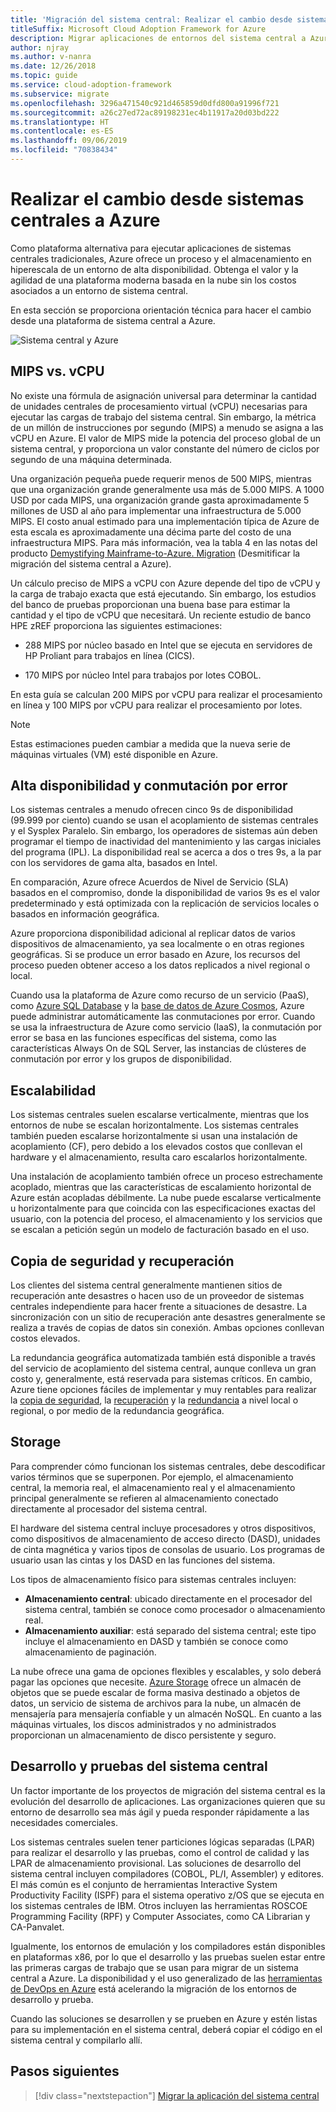 ```yaml
---
title: 'Migración del sistema central: Realizar el cambio desde sistemas centrales a Azure'
titleSuffix: Microsoft Cloud Adoption Framework for Azure
description: Migrar aplicaciones de entornos del sistema central a Azure para sistemas que se ejecutan actualmente en sistemas centrales.
author: njray
ms.author: v-nanra
ms.date: 12/26/2018
ms.topic: guide
ms.service: cloud-adoption-framework
ms.subservice: migrate
ms.openlocfilehash: 3296a471540c921d465859d0dfd800a91996f721
ms.sourcegitcommit: a26c27ed72ac89198231ec4b11917a20d03bd222
ms.translationtype: HT
ms.contentlocale: es-ES
ms.lasthandoff: 09/06/2019
ms.locfileid: "70838434"
---
```

# <a name="make-the-switch-from-mainframes-to-azure"></a>Realizar el cambio desde sistemas centrales a Azure

Como plataforma alternativa para ejecutar aplicaciones de sistemas centrales tradicionales, Azure ofrece un proceso y el almacenamiento en hiperescala de un entorno de alta disponibilidad. Obtenga el valor y la agilidad de una plataforma moderna basada en la nube sin los costos asociados a un entorno de sistema central.

En esta sección se proporciona orientación técnica para hacer el cambio desde una plataforma de sistema central a Azure.

![Sistema central y Azure](../../_images/mainframe-migration/make-the-switch.png)

## <a name="mips-vs-vcpus"></a>MIPS vs. vCPU

No existe una fórmula de asignación universal para determinar la cantidad de unidades centrales de procesamiento virtual (vCPU) necesarias para ejecutar las cargas de trabajo del sistema central. Sin embargo, la métrica de un millón de instrucciones por segundo (MIPS) a menudo se asigna a las vCPU en Azure. El valor de MIPS mide la potencia del proceso global de un sistema central, y proporciona un valor constante del número de ciclos por segundo de una máquina determinada.

Una organización pequeña puede requerir menos de 500 MIPS, mientras que una organización grande generalmente usa más de 5.000 MIPS. A 1000 USD por cada MIPS, una organización grande gasta aproximadamente 5 millones de USD al año para implementar una infraestructura de 5.000 MIPS. El costo anual estimado para una implementación típica de Azure de esta escala es aproximadamente una décima parte del costo de una infraestructura MIPS. Para más información, vea la tabla 4 en las notas del producto [Demystifying Mainframe-to-Azure. Migration](https://azure.microsoft.com/resources/demystifying-mainframe-to-azure-migration) (Desmitificar la migración del sistema central a Azure).

Un cálculo preciso de MIPS a vCPU con Azure depende del tipo de vCPU y la carga de trabajo exacta que está ejecutando. Sin embargo, los estudios del banco de pruebas proporcionan una buena base para estimar la cantidad y el tipo de vCPU que necesitará. Un reciente estudio de banco HPE zREF proporciona las siguientes estimaciones:

- 288 MIPS por núcleo basado en Intel que se ejecuta en servidores de HP Proliant para trabajos en línea (CICS).

- 170 MIPS por núcleo Intel para trabajos por lotes COBOL.

En esta guía se calculan 200 MIPS por vCPU para realizar el procesamiento en línea y 100 MIPS por vCPU para realizar el procesamiento por lotes.

> [!NOTE]
> Estas estimaciones pueden cambiar a medida que la nueva serie de máquinas virtuales (VM) esté disponible en Azure.

## <a name="high-availability-and-failover"></a>Alta disponibilidad y conmutación por error

Los sistemas centrales a menudo ofrecen cinco 9s de disponibilidad (99.999 por ciento) cuando se usan el acoplamiento de sistemas centrales y el Sysplex Paralelo. Sin embargo, los operadores de sistemas aún deben programar el tiempo de inactividad del mantenimiento y las cargas iniciales del programa (IPL). La disponibilidad real se acerca a dos o tres 9s, a la par con los servidores de gama alta, basados en Intel.

En comparación, Azure ofrece Acuerdos de Nivel de Servicio (SLA) basados en el compromiso, donde la disponibilidad de varios 9s es el valor predeterminado y está optimizada con la replicación de servicios locales o basados en información geográfica.

Azure proporciona disponibilidad adicional al replicar datos de varios dispositivos de almacenamiento, ya sea localmente o en otras regiones geográficas. Si se produce un error basado en Azure, los recursos del proceso pueden obtener acceso a los datos replicados a nivel regional o local.

Cuando usa la plataforma de Azure como recurso de un servicio (PaaS), como [Azure SQL Database](/azure/sql-database/sql-database-technical-overview) y la [base de datos de Azure Cosmos](/azure/cosmos-db/introduction), Azure puede administrar automáticamente las conmutaciones por error. Cuando se usa la infraestructura de Azure como servicio (IaaS), la conmutación por error se basa en las funciones específicas del sistema, como las características Always On de SQL Server, las instancias de clústeres de conmutación por error y los grupos de disponibilidad.

## <a name="scalability"></a>Escalabilidad

Los sistemas centrales suelen escalarse verticalmente, mientras que los entornos de nube se escalan horizontalmente. Los sistemas centrales también pueden escalarse horizontalmente si usan una instalación de acoplamiento (CF), pero debido a los elevados costos que conllevan el hardware y el almacenamiento, resulta caro escalarlos horizontalmente.

Una instalación de acoplamiento también ofrece un proceso estrechamente acoplado, mientras que las características de escalamiento horizontal de Azure están acopladas débilmente. La nube puede escalarse verticalmente u horizontalmente para que coincida con las especificaciones exactas del usuario, con la potencia del proceso, el almacenamiento y los servicios que se escalan a petición según un modelo de facturación basado en el uso.

## <a name="backup-and-recovery"></a>Copia de seguridad y recuperación

Los clientes del sistema central generalmente mantienen sitios de recuperación ante desastres o hacen uso de un proveedor de sistemas centrales independiente para hacer frente a situaciones de desastre. La sincronización con un sitio de recuperación ante desastres generalmente se realiza a través de copias de datos sin conexión. Ambas opciones conllevan costos elevados.

La redundancia geográfica automatizada también está disponible a través del servicio de acoplamiento del sistema central, aunque conlleva un gran costo y, generalmente, está reservada para sistemas críticos. En cambio, Azure tiene opciones fáciles de implementar y muy rentables para realizar la [copia de seguridad](/azure/backup/backup-introduction-to-azure-backup), la [recuperación](/azure/site-recovery/site-recovery-overview) y la [redundancia](/azure/storage/common/storage-redundancy) a nivel local o regional, o por medio de la redundancia geográfica.

## <a name="storage"></a>Storage

Para comprender cómo funcionan los sistemas centrales, debe descodificar varios términos que se superponen. Por ejemplo, el almacenamiento central, la memoria real, el almacenamiento real y el almacenamiento principal generalmente se refieren al almacenamiento conectado directamente al procesador del sistema central.

El hardware del sistema central incluye procesadores y otros dispositivos, como dispositivos de almacenamiento de acceso directo (DASD), unidades de cinta magnética y varios tipos de consolas de usuario. Los programas de usuario usan las cintas y los DASD en las funciones del sistema.

Los tipos de almacenamiento físico para sistemas centrales incluyen:

- **Almacenamiento central**: ubicado directamente en el procesador del sistema central, también se conoce como procesador o almacenamiento real.
- **Almacenamiento auxiliar**: está separado del sistema central; este tipo incluye el almacenamiento en DASD y también se conoce como almacenamiento de paginación.

La nube ofrece una gama de opciones flexibles y escalables, y solo deberá pagar las opciones que necesite. [Azure Storage](/azure/storage/common/storage-introduction) ofrece un almacén de objetos que se puede escalar de forma masiva destinado a objetos de datos, un servicio de sistema de archivos para la nube, un almacén de mensajería para mensajería confiable y un almacén NoSQL. En cuanto a las máquinas virtuales, los discos administrados y no administrados proporcionan un almacenamiento de disco persistente y seguro.

## <a name="mainframe-development-and-testing"></a>Desarrollo y pruebas del sistema central

Un factor importante de los proyectos de migración del sistema central es la evolución del desarrollo de aplicaciones. Las organizaciones quieren que su entorno de desarrollo sea más ágil y pueda responder rápidamente a las necesidades comerciales.

Los sistemas centrales suelen tener particiones lógicas separadas (LPAR) para realizar el desarrollo y las pruebas, como el control de calidad y las LPAR de almacenamiento provisional. Las soluciones de desarrollo del sistema central incluyen compiladores (COBOL, PL/I, Assembler) y editores. El más común es el conjunto de herramientas Interactive System Productivity Facility (ISPF) para el sistema operativo z/OS que se ejecuta en los sistemas centrales de IBM. Otros incluyen las herramientas ROSCOE Programming Facility (RPF) y Computer Associates, como CA Librarian y CA-Panvalet.

Igualmente, los entornos de emulación y los compiladores están disponibles en plataformas x86, por lo que el desarrollo y las pruebas suelen estar entre las primeras cargas de trabajo que se usan para migrar de un sistema central a Azure. La disponibilidad y el uso generalizado de las [herramientas de DevOps en Azure](https://azure.microsoft.com/solutions/devops) está acelerando la migración de los entornos de desarrollo y prueba.

Cuando las soluciones se desarrollen y se prueben en Azure y estén listas para su implementación en el sistema central, deberá copiar el código en el sistema central y compilarlo allí.

## <a name="next-steps"></a>Pasos siguientes

> [!div class="nextstepaction"]
> [Migrar la aplicación del sistema central](application-strategies.md)
